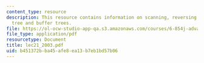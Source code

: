 ```yaml
---
content_type: resource
description: This resource contains information on scanning, reversing an array, search
  tree and buffer trees.
file: https://ol-ocw-studio-app-qa.s3.amazonaws.com/courses/6-854j-advanced-algorithms-fall-2005/b451372bba45afe8ea13b7eb1bd57b06_lec21_2003.pdf
file_type: application/pdf
resourcetype: Document
title: lec21_2003.pdf
uid: b451372b-ba45-afe8-ea13-b7eb1bd57b06
---
```

